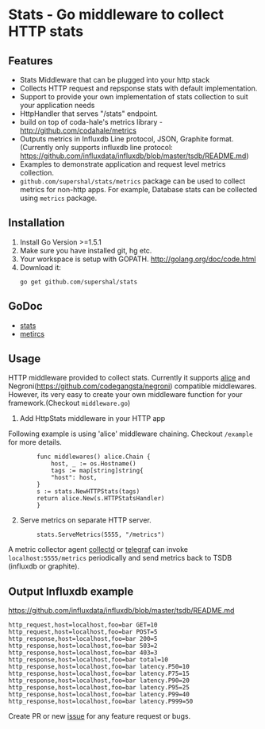 # Stats - Go middleware to collect HTTP stats

## Features
 - Stats Middleware that can be plugged into your http stack
 - Collects HTTP request and repsponse stats with default implementation.
 - Support to provide your own implementation of stats collection to suit your application needs
 - HttpHandler that serves "/stats" endpoint.
 - build on top of coda-hale's metrics library - http://github.com/codahale/metrics
 - Outputs metrics in Influxdb Line protocol, JSON, Graphite format. (Currently only supports influxdb line protocol: https://github.com/influxdata/influxdb/blob/master/tsdb/README.md)
 - Examples to demonstrate application and request level metrics collection.
 - `github.com/supershal/stats/metrics` package can be used to collect metrics for non-http apps. For example, Database stats can be collected using `metrics` package.

Installation
------------
1. Install Go Version >=1.5.1
2. Make sure you have installed git, hg etc. 
3. Your workspace is setup with GOPATH. http://golang.org/doc/code.html
4. Download it:
	```
    go get github.com/supershal/stats
    ```

## GoDoc
* [stats](https://godoc.org/github.com/supershal/stats/)
* [metircs](https://godoc.org/github.com/supershal/stats/metrics)

## Usage
HTTP middleware provided to collect stats. Currently it supports [alice](https://github.com/justinas/alice) and Negroni(https://github.com/codegangsta/negroni) compatible middlewares. However, its very easy to create your own middleware function for your framework.(Checkout `middleware.go`)
 
1. Add HttpStats middleware in your HTTP app

Following example is using 'alice' middleware chaining. Checkout `/example` for more details.
```
		func middlewares() alice.Chain {
			host, _ := os.Hostname()
			tags := map[string]string{
			"host": host,
		}
		s := stats.NewHTTPStats(tags)
		return alice.New(s.HTTPStatsHandler)
		}
```

2. Serve metrics on separate HTTP server. 
``` 
		stats.ServeMetrics(5555, "/metrics") 
```
A metric collector agent [collectd](https://github.com/collectd/collectd) or [telegraf](https://github.com/influxdata/telegraf>) can invoke `localhost:5555/metrics` periodically and send metrics back to TSDB (influxdb or graphite).

## Output Influxdb example
https://github.com/influxdata/influxdb/blob/master/tsdb/README.md
```
http_request,host=localhost,foo=bar GET=10
http_request,host=localhost,foo=bar POST=5 
http_response,host=localhost,foo=bar 200=5
http_response,host=localhost,foo=bar 503=2
http_response,host=localhost,foo=bar 403=3
http_response,host=localhost,foo=bar total=10
http_response,host=localhost,foo=bar latency.P50=10
http_response,host=localhost,foo=bar latency.P75=15
http_response,host=localhost,foo=bar latency.P90=20
http_response,host=localhost,foo=bar latency.P95=25
http_response,host=localhost,foo=bar latency.P99=40
http_response,host=localhost,foo=bar latency.P999=50
```

Create PR or new [issue](https://github.com/supershal/stats/issues) for any feature request or bugs.